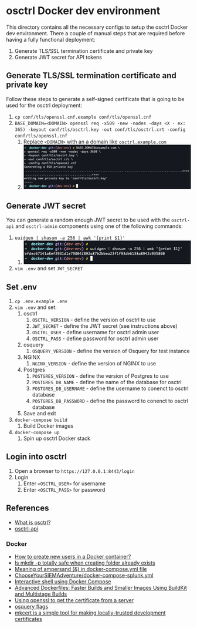 # osctrl Docker dev environment

This directory contains all the necessary configs to setup the osctrl Docker dev environment.  There a couple of manual steps that are required before having a fully functional deployment:

1. Generate TLS/SSL termination certificate and private key
2. Generate JWT secret for API tokens

## Generate TLS/SSL termination certificate and private key

Follow these steps to generate a self-signed certificate that is going to be used for the osctrl deployment:

1. `cp conf/tls/openssl.cnf.example conf/tls/openssl.cnf`
2. `BASE_DOMAIN=<DOMAIN> openssl req -x509 -new -nodes -days <X - ex: 365) -keyout conf/tls/osctrl.key -out conf/tls/osctrl.crt -config conf/tls/openssl.cnf`
    1. Replace `<DOMAIN>` with an a domain like `osctrl.example.com`
    2. ![docker_openssl_generate](../../.img/docker_openssl_generate.png)

## Generate JWT secret

You can generate a random enough JWT secret to be used with the `osctrl-api` and `osctrl-admin` components using one of the following commands:

1. `uuidgen | shasum -a 256 | awk '{print $1}'`
    1. ![docker_uuid_gen](../../.img/docker_uuid_gen.png)
2. `vim .env` and set `JWT_SECRET`

## Set .env

1. `cp .env.example .env`
2. `vim .env` and set:
    1. osctrl
        1. `OSCTRL_VERSION` - define the version of osctrl to use
        2. `JWT_SECRET` - define the JWT secret (see instructions above)
        3. `OSCTRL_USER` - define username for osctrl admin user
        4. `OSCTRL_PASS` - define password for osctrl admin user
    2. osquery
        1. `OSQUERY_VERSION` - define the version of Osquery for test instance
    3. NGINX
        1. `NGINX_VERSION` - define the version of NGINX to use
    4. Postgres
        1. `POSTGRES_VERSION` - define the version of Postgres to use
        2. `POSTGRES_DB_NAME` - define the name of the database for osctrl
        3. `POSTGRES_DB_USERNAME` - define the username to conenct to osctrl database
        4. `POSTGRES_DB_PASSWORD` - define the password to conenct to osctrl database
    5. Save and exit
3. `docker-compose build`
    1. Build Docker images
4. `docker-compose up`
    1. Spin up osctrl Docker stack

## Login into osctrl

1. Open a browser to `https://127.0.0.1:8443/login`
2. Login
    1. Enter `<OSCTRL_USER>` for username
    2. Enter `<OSCTRL_PASS>` for password

## References

* [What is osctrl?](https://osctrl.net/)
* [osctrl-api](https://app.swaggerhub.com/apis-docs/jmpsec/osctrl-api/0.3.5#/)

### Docker

* [How to create new users in a Docker container?](https://net2.com/how-to-create-new-users-in-docker-container/)
* [Is mkdir -p totally safe when creating folder already exists](https://unix.stackexchange.com/questions/242995/is-mkdir-p-totally-safe-when-creating-folder-already-exists)
* [Meaning of ampersand (&) in docker-compose.yml file](https://stackoverflow.com/questions/45805380/meaning-of-ampersand-in-docker-compose-yml-file)
* [ChooseYourSIEMAdventure/docker-compose-splunk.yml](https://github.com/CptOfEvilMinions/ChooseYourSIEMAdventure/blob/main/docker-compose-splunk.yml)
* [Interactive shell using Docker Compose](https://stackoverflow.com/questions/36249744/interactive-shell-using-docker-compose)
* [Advanced Dockerfiles: Faster Builds and Smaller Images Using BuildKit and Multistage Builds](https://www.docker.com/blog/advanced-dockerfiles-faster-builds-and-smaller-images-using-buildkit-and-multistage-builds/)
* [Using openssl to get the certificate from a server](https://stackoverflow.com/questions/7885785/using-openssl-to-get-the-certificate-from-a-server)
* [osquery flags](https://osquery.readthedocs.io/en/stable/installation/cli-flags/)
* [mkcert is a simple tool for making locally-trusted development certificates](https://github.com/FiloSottile/mkcert)
